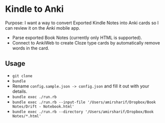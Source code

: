 # Kindle to Anki

Purpose: I want a way to convert Exported Kindle Notes into Anki cards so I can review it on the Anki mobile app.

- Parse exported Book Notes (currently only HTML is supported).
- Connect to AnkiWeb to create Cloze type cards by automatically remove words in the card.

## Usage

- `git clone`
- `bundle`
- Rename `config.sample.json -> config.json` and fill it out with your details.
- `bundle exec ./run.rb`
- `bundle exec ./run.rb --input-file '/Users/amirsharif/Dropbox/Book Notes/Drift - Notebook.html'`
- `bundle exec ./run.rb --directory '/Users/amirsharif/Dropbox/Book Notes/*.html'`
